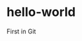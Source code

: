 # hello-world
First in Git
<!DOCTYPE html>
<html>
  <head>
    <meta charset="UTF-8" />
    <title>Hello World</title>
    <script src="https://unpkg.com/react@latest/dist/react.js"></script>
    <script src="https://unpkg.com/react-dom@latest/dist/react-dom.js"></script>
    <script src="https://unpkg.com/babel-standalone@6.15.0/babel.min.js"></script>
  </head>
  <body>
    <div id="root"></div>
    <script type="text/babel">
const Destination = document.getElementById("root");
function greet(uzer){
  return uzer.firstName +" "+ uzer.lastName;
}

var uzer = {
 firstName: "Firstname",
 lastName: "Lastname"
};

const element = (
 <h1>
  Hello {greet(uzer)}!
 </h1>
);
     ReactDOM.render(
  element,
 Destination
);

    </script>
  </body>
</html>
